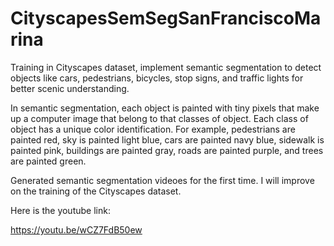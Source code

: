 # CityscapesSemSegSanFranciscoMarina
Training in Cityscapes dataset, implement semantic segmentation to detect objects like cars, pedestrians, bicycles, stop signs, 
and traffic lights for better scenic understanding. 

In semantic segmentation, each object is painted with tiny pixels that make up a computer image that belong to that classes of object. Each class of object has a unique color identification. For example, pedestrians are painted red, sky is painted light blue, cars are painted navy blue, sidewalk is painted pink, buildings are painted gray, roads are painted purple, and trees are painted green.

Generated semantic segmentation videoes for the first time.  I will improve on the  training of the Cityscapes dataset.

Here is the youtube link:

https://youtu.be/wCZ7FdB50ew
